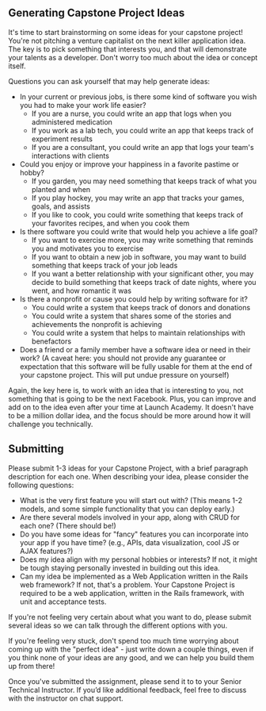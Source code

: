 ## Generating Capstone Project Ideas

It's time to start brainstorming on some ideas for your capstone project! You're not pitching a venture capitalist on the next killer application idea. The key is to pick something that interests you, and that will demonstrate your talents as a developer. Don't worry too much about the idea or concept itself.

Questions you can ask yourself that may help generate ideas:

- In your current or previous jobs, is there some kind of software you wish you had to make your work life easier?
    - If you are a nurse, you could write an app that logs when you administered medication
    - If you work as a lab tech, you could write an app that keeps track of experiment results
    - If you are a consultant, you could write an app that logs your team's interactions with clients
- Could you enjoy or improve your happiness in a favorite pastime or hobby?
    - If you garden, you may need something that keeps track of what you planted and when
    - If you play hockey, you may write an app that tracks your games, goals, and assists
    - If you like to cook, you could write something that keeps track of your favorites recipes, and when you cook them
- Is there software you could write that would help you achieve a life goal?
    - If you want to exercise more, you may write something that reminds you and motivates you to exercise
    - If you want to obtain a new job in software, you may want to build something that keeps track of your job leads
    - If you want a better relationship with your significant other, you may decide to build something that keeps track of date nights, where you went, and how romantic it was
- Is there a nonprofit or cause you could help by writing software for it?
    - You could write a system that keeps track of donors and donations
    - You could write a system that shares some of the stories and achievements the nonprofit is achieving
    - You could write a system that helps to maintain relationships with benefactors
- Does a friend or a family member have a software idea or need in their work? (A caveat here: you should not provide any guarantee or expectation that this software will be fully usable for them at the end of your capstone project. This will put undue pressure on yourself)

Again, the key here is, to work with an idea that is interesting to you, not something that is going to be the next Facebook. Plus, you can improve and add on to the idea even after your time at Launch Academy. It doesn't have to be a million dollar idea, and the focus should be more around how it will challenge you technically.

## Submitting

Please submit 1-3 ideas for your Capstone Project, with a brief paragraph description for each one. When describing your idea, please consider the following questions:

- What is the very first feature you will start out with? (This means 1-2 models, and some simple functionality that you can deploy early.)
- Are there several models involved in your app, along with CRUD for each one? (There should be!)
- Do you have some ideas for "fancy" features you can incorporate into your app if you have time? (e.g., APIs, data visualization, cool JS or AJAX features?)
- Does my idea align with my personal hobbies or interests? If not, it might be tough staying personally invested in building out this idea.
- Can my idea be implemented as a Web Application written in the Rails web framework? If not, that's a problem. Your Capstone Project is required to be a web application, written in the Rails framework, with unit and acceptance tests.

If you're not feeling very certain about what you want to do, please submit several ideas so we can talk through the different options with you.

If you're feeling very stuck, don't spend too much time worrying about coming up with the "perfect idea" - just write down a couple things, even if you think none of your ideas are any good, and we can help you build them up from there!

Once you've submitted the assignment, please send it to to your Senior Technical Instructor. If you’d like additional feedback, feel free to discuss with the instructor on chat support.
